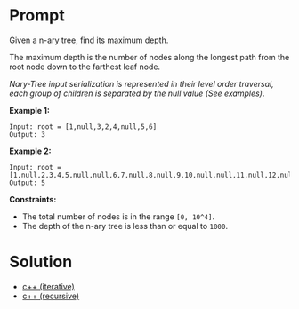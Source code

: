# Prompt
Given a n-ary tree, find its maximum depth.

The maximum depth is the number of nodes along the longest path from the root node down to the farthest leaf node.

*Nary-Tree input serialization is represented in their level order traversal, each group of children is separated by the null value (See examples)*.

**Example 1:**
```
Input: root = [1,null,3,2,4,null,5,6]
Output: 3
```

**Example 2:**
```
Input: root = [1,null,2,3,4,5,null,null,6,7,null,8,null,9,10,null,null,11,null,12,null,13,null,null,14]
Output: 5
```

**Constraints:**
* The total number of nodes is in the range `[0, 10^4]`.
* The depth of the n-ary tree is less than or equal to `1000`.

# Solution
* [c++ (iterative)](maximum_depth_of_n-ary_tree_iterative.cpp)
* [c++ (recursive)](maximum_depth_of_n-ary_tree_recursive.cpp)
